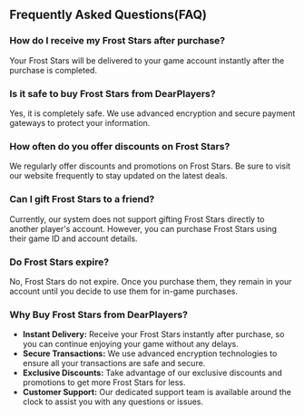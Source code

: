 ## Frequently Asked Questions(FAQ)

### How do I receive my Frost Stars after purchase?
Your Frost Stars will be delivered to your game account instantly after the purchase is completed.

### Is it safe to buy Frost Stars from DearPlayers?
Yes, it is completely safe. We use advanced encryption and secure payment gateways to protect your information.

### How often do you offer discounts on Frost Stars?
We regularly offer discounts and promotions on Frost Stars. Be sure to visit our website frequently to stay updated on the latest deals.

### Can I gift Frost Stars to a friend?
Currently, our system does not support gifting Frost Stars directly to another player's account. However, you can purchase Frost Stars using their game ID and account details.

### Do Frost Stars expire?
No, Frost Stars do not expire. Once you purchase them, they remain in your account until you decide to use them for in-game purchases.

### Why Buy Frost Stars from DearPlayers?
- **Instant Delivery:** Receive your Frost Stars instantly after purchase, so you can continue enjoying your game without any delays.
- **Secure Transactions:** We use advanced encryption technologies to ensure all your transactions are safe and secure.
- **Exclusive Discounts:** Take advantage of our exclusive discounts and promotions to get more Frost Stars for less.
- **Customer Support:** Our dedicated support team is available around the clock to assist you with any questions or issues.
